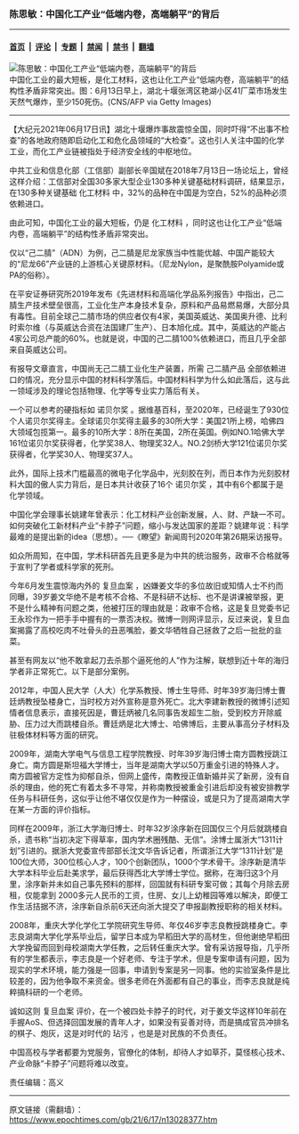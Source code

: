 ### 陈思敏：中国化工产业“低端内卷，高端躺平”的背后

---

#### [首页](../../../..?n13028377) &nbsp;|&nbsp; [评论](../../../../../epoch-comment?n13028377) &nbsp;|&nbsp; [专题](../../../../../epoch-special?n13028377) &nbsp;|&nbsp; [禁闻](../../../../../epoch-news?n13028377) &nbsp;|&nbsp; [禁书](../../../../../books?n13028377) &nbsp;|&nbsp; [翻墙](https://github.com/gfw-breaker/nogfw/blob/master/README.md?n13028377)


<div><img alt="陈思敏：中国化工产业“低端内卷，高端躺平”的背后" class="attachment-djy_600_400 size-djy_600_400 wp-post-image" src="https://i.epochtimes.com/assets/uploads/2021/06/id13028417-GettyImages-1233429279-1--600x400.jpeg"/>
<div class="caption">
 中国化工业的最大短板，是化工材料，这也让化工产业“低端内卷，高端躺平”的结构性矛盾非常突出。图：6月13日早上，湖北十堰张湾区艳湖小区41厂菜市场发生天然气爆炸，至少150死伤。(CNS/AFP via Getty Images)
</div></div><hr/><div class="post_content" id="artbody" itemprop="articleBody">
 <!-- article content begin -->
 <p>
  【大纪元2021年06月17日讯】湖北十堰爆炸事故震惊全国，同时吓得“不出事不检查”的各地政府随即启动化工和危化品领域的“大检查”。这也引人关注中国的化学工业，而化工产业链被指处于经济安全线的中枢地位。
 </p>
 <p>
  中共工业和信息化部（工信部）副部长辛国斌在2018年7月13日一场论坛上，曾经这样介绍：工信部对全国30多家大型企业130多种关键基础材料调研，结果显示，在130多种关键基础
  <ok href="https://www.epochtimes.com/gb/tag/%E5%8C%96%E5%B7%A5%E6%9D%90%E6%96%99.html">
   化工材料
  </ok>
  中，32%的品种在中国是为空白，52%的品种必须依赖进口。
 </p>
 <p>
  由此可知，中国化工业的最大短板，仍是
  <ok href="https://www.epochtimes.com/gb/tag/%E5%8C%96%E5%B7%A5%E6%9D%90%E6%96%99.html">
   化工材料
  </ok>
  ，同时这也让化工产业“低端内卷，高端躺平”的结构性矛盾非常突出。
 </p>
 <p>
  仅以“己二腈”（ADN）为例，己二腈是尼龙家族当中性能优越、中国产能较大的“尼龙66”产业链的上游核心关键原材料。（尼龙Nylon，是聚酰胺Polyamide或PA的俗称）。
 </p>
 <p>
  在平安证券研究所2019年发布《先进材料和高端化学品系列报告》中指出，己二腈生产技术壁垒很高，工业化生产本身技术复杂，原料和产品易燃易爆，大部分具有毒性。目前全球己二腈市场的供应者仅有4家，美国英威达、美国奥升德、比利时索尔维（与英威达合资在法国建厂生产）、日本旭化成。其中，英威达的产能占4家公司总产能的60%。也就是说，中国的己二腈100%依赖进口，而且几乎全部来自英威达公司。
 </p>
 <p>
  有报导文章直言，中国尚无己二腈工业化生产装置，所需
  <ok href="https://www.epochtimes.com/gb/tag/%E5%B7%B1%E4%BA%8C%E8%85%88%E4%BA%A7%E5%93%81.html">
   己二腈产品
  </ok>
  全部依赖进口的情况，充分显示中国的材料科学落后。中国材料科学为什么如此落后，这与此一领域涉及的理论包括物理、化学等专业实力落后有关。
 </p>
 <p>
  一个可以参考的硬指标如
  <ok href="https://www.epochtimes.com/gb/tag/%E8%AF%BA%E8%B4%9D%E5%B0%94%E5%A5%96.html">
   诺贝尔奖
  </ok>
  。据维基百科，至2020年，已经诞生了930位个人诺贝尔奖得主。全球诺贝尔奖得主最多的30所大学：美国21所上榜，哈佛四大领域包揽第一。最多的10所大学：8所在美国，2所在英国。例如NO.1哈佛大学161位诺贝尔奖获得者，化学奖38人、物理奖32人。NO.2剑桥大学121位诺贝尔奖获得者，化学奖30人、物理奖37人。
 </p>
 <p>
  此外，国际上技术门槛最高的微电子化学品中，光刻胶在列，而日本作为光刻胶材料大国的傲人实力背后，是日本共计收获了16个
  <ok href="https://www.epochtimes.com/gb/tag/%E8%AF%BA%E8%B4%9D%E5%B0%94%E5%A5%96.html">
   诺贝尔奖
  </ok>
  ，其中有6个都属于是化学领域。
 </p>
 <p>
  中国化学会理事长姚建年曾表示：化工材料产业创新发展，人、财、产缺一不可。如何突破化工新材料产业“卡脖子”问题，缩小与发达国家的差距？姚建年说：科学最难的是提出新的idea（思想）。──《瞭望》新闻周刊2020年第26期采访报导。
 </p>
 <p>
  如众所周知，在中国，学术科研首先且更多是为中共的统治服务，政审不合格就等于宣判了学者或科学家的死刑。
 </p>
 <p>
  今年6月发生震惊海内外的
  <ok href="https://www.epochtimes.com/gb/tag/%E5%A4%8D%E6%97%A6%E8%A1%80%E6%A1%88.html">
   复旦血案
  </ok>
  ，凶嫌姜文华的多位故旧或知情人士不约而同曝，39岁姜文华绝不是考核不合格、不是科研不达标、也不是讲课被举报，更不是什么精神有问题之类，他被打压的理由就是：政审不合格，这是复旦党委书记王永珍作为一把手手中握有的一票否决权。微博一则网评显示，反过来说，复旦血案揭露了高校吃肉不吐骨头的丑恶嘴脸，姜文华牺牲自己拯救了之后一批批的韭菜。
 </p>
 <p>
  甚至有网友以“他不敢拿起刀去杀那个逼死他的人”作为注解，联想到近十年的海归学者非正常死亡。以下是部分案例。
 </p>
 <p>
  2012年，中国人民大学（人大）化学系教授、博士生导师、时年39岁海归博士曹廷炳教授坠楼身亡，当时校方对外宣称是意外死亡。北大李建新教授的微博引述知情者信息表示，直接死因是，曹廷炳被几名同事告发超生二胎，受到校方开除威胁、压力过大而跳楼自杀。曹廷炳是北大博士、哈佛博后，主要从事高分子材料及驻极体材料等方面的研究。
 </p>
 <p>
  2009年，湖南大学电气与信息工程学院教授、时年39岁海归博士南方圆教授跳江身亡。南方圆是斯坦福大学博士，当年是湖南大学以50万重金引进的特殊人才。南方圆被官方定性为抑郁自杀，但网上盛传，南教授正值新婚并买了新房，没有自杀的理由，他的死亡有着太多不寻常，并称南教授被重金引进后却没有被安排教学任务与科研任务，这似乎让他不堪仅仅是作为一种摆设，或是只为了提高湖南大学在某一方面的评价指标。
 </p>
 <p>
  同样在2009年，浙江大学海归博士、时年32岁涂序新在回国仅三个月后就跳楼自杀，遗书称“当初决定下得草率，国内学术圈残酷、无信”。涂博士属浙大“1311计划”引进的。据浙大党委宣传部部长沈文华告诉记者，所谓浙江大学“1311计划”是100位大师，300位核心人才，100个创新团队，1000个学术骨干。涂序新是清华大学本科毕业后赴美求学，最后获得西北大学博士学位。据称，在海归这3个月里，涂序新并未如自己事先预料的那样，回国就有科研专案可做；其每个月除去房租，仅能拿到 2000多元人民币的工资，住房、女儿上幼稚园等难以解决，即便工作生活拮据不济，涂序新自杀前6天还向浙大提交了申报副教授职称的相关材料。
 </p>
 <p>
  2008年，重庆大学化学化工学院研究生导师、年仅46岁李志良教授跳楼身亡。李志良湖南大学化学系毕业后，留学日本成为早稻田大学的高材生，但他谢绝早稻田大学挽留而回到母校湖南大学任教，之后转任重庆大学。曾有采访报导指，几乎所有的学生都表示，李志良是一个好老师、专注于学术，但是专案申请有问题，因为现实的学术环境，能力强是一回事，申请到专案是另一同事。他的实验室条件是比较差的，因为他争取不来资金。很多老师在外面都有自己的事业，而李志良就是纯粹搞科研的一个老师。
 </p>
 <p>
  诚如这则
  <ok href="https://www.epochtimes.com/gb/tag/%E5%A4%8D%E6%97%A6%E8%A1%80%E6%A1%88.html">
   复旦血案
  </ok>
  评价，在一个被四处卡脖子的时代，对于姜文华这样10年前在手握AoS、但选择回国发展的青年人才，如果没有妥善对待，而是搞成官员冲排名的棋子、炮灰，这是对时代的
  <ok href="https://www.epochtimes.com/gb/tag/%E7%8E%B7%E6%B1%A1.html">
   玷污
  </ok>
  ，也是是对民族的不负责任。
 </p>
 <p>
  中国高校与学者都要为党服务，官僚化的体制，却待人才如草芥，莫怪核心技术、产业命脉“卡脖子”问题将难以改变。
 </p>
 <p>
  责任编辑：高义
 </p>
 <!-- article content end -->
 <div id="below_article_ad">
 </div>
</div>


---

原文链接（需翻墙）：https://www.epochtimes.com/gb/21/6/17/n13028377.htm